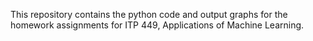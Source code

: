 This repository contains the python code and output graphs for the homework assignments for ITP 449, Applications of Machine Learning.
